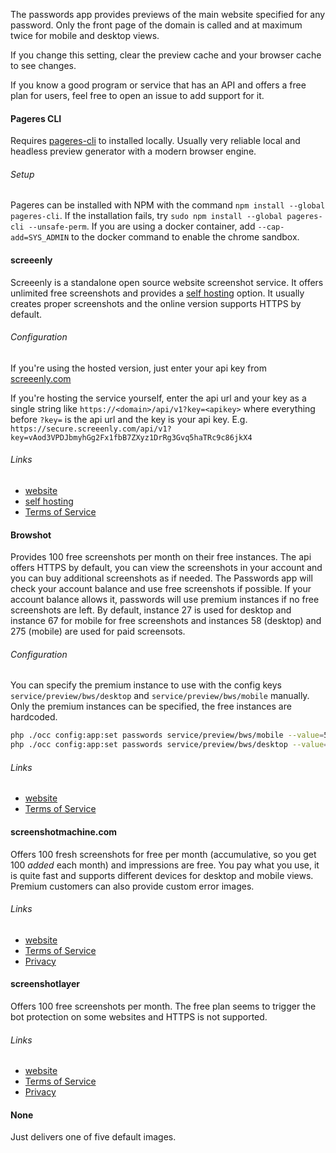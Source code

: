 The passwords app provides previews of the main website specified for any password.
Only the front page of the domain is called and at maximum twice for mobile and desktop views.

If you change this setting, clear the preview cache and your browser cache to see changes.

If you know a good program or service that has an API and offers a free plan for users, feel free to open an issue to add support for it.


#### Pageres CLI
Requires [pageres-cli](https://github.com/sindresorhus/pageres-cli) to installed locally.
Usually very reliable local and headless preview generator with a modern browser engine.

###### Setup
Pageres can be installed with NPM with the command `npm install --global pageres-cli`.
If the installation fails, try `sudo npm install --global pageres-cli --unsafe-perm`.
If you are using a docker container, add `--cap-add=SYS_ADMIN` to the docker command to enable the chrome sandbox.


#### screeenly
Screeenly is a standalone open source website screenshot service.
It offers unlimited free screenshots and provides a [self hosting](https://github.com/stefanzweifel/screeenly/wiki/Requirements-and-Install) option.
It usually creates proper screenshots and the online version supports HTTPS by default.

###### Configuration
If you're using the hosted version, just enter your api key from [screeenly.com](https://secure.screeenly.com/dashboard)

If you're hosting the service yourself, enter the api url and your key as a single string like `https://<domain>/api/v1?key=<apikey>` where everything before `?key=` is the api url and the key is your api key.
E.g. `https://secure.screeenly.com/api/v1?key=vAod3VPDJbmyhGg2Fx1fbB7ZXyz1DrRg3Gvq5haTRc9c86jkX4`

###### Links
- [website](http://screeenly.com)
- [self hosting](https://github.com/stefanzweifel/screeenly#self-hosting)
- [Terms of Service](http://screeenly.com/terms)



#### Browshot
Provides 100 free screenshots per month on their free instances.
The api offers HTTPS by default, you can view the screenshots in your account and you can buy additional screenshots as if needed.
The Passwords app will check your account balance and use free screenshots if possible.
If your account balance allows it, passwords will use premium instances if no free screenshots are left.
By default, instance 27 is used for desktop and instance 67 for mobile for free screenshots and instances 58 (desktop) and 275 (mobile) are used for paid screensots.

###### Configuration
You can specify the premium instance to use with the config keys `service/preview/bws/desktop` and `service/preview/bws/mobile` manually.
Only the premium instances can be specified, the free instances are hardcoded.

```bash
php ./occ config:app:set passwords service/preview/bws/mobile --value=58
php ./occ config:app:set passwords service/preview/bws/desktop --value=275
```

###### Links
- [website](https://browshot.com)
- [Terms of Service](https://browshot.com/terms)



#### screenshotmachine.com
Offers 100 fresh screenshots for free per month (accumulative, so you get 100 _added_ each month) and impressions are free.
You pay what you use, it is quite fast and supports different devices for desktop and mobile views.
Premium customers can also provide custom error images.

###### Links
- [website](https://screenshotmachine.com/)
- [Terms of Service](https://screenshotmachine.com/termsandconditions.php)
- [Privacy](https://screenshotmachine.com/privacypolicy.php)



#### screenshotlayer
Offers 100 free screenshots per month.
The free plan seems to trigger the bot protection on some websites and HTTPS is not supported.

###### Links
- [website](https://screenshotlayer.com/)
- [Terms of Service](https://screenshotlayer.com/terms)
- [Privacy](https://screenshotlayer.com/privacy)

#### None
Just delivers one of five default images.
